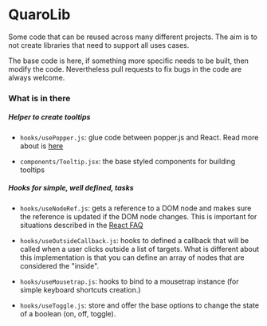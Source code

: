 # QuaroLib

Some code that can be reused across many different projects. The aim is to not
create libraries that need to support all uses cases.

The base code is here, if something more specific needs to be built, then
modify the code. Nevertheless pull requests to fix bugs in the code are always
welcome.

### What is in there

##### Helper to create tooltips

- `hooks/usePopper.js`: glue code between popper.js and React. Read more about
  is [here](https://carrots.sgenoud.com/use-popper.js-in-react/)

- `components/Tooltip.jsx`: the base styled components for building tooltips

##### Hooks for simple, well defined, tasks

- `hooks/useNodeRef.js`: gets a reference to a DOM node and makes sure the
  reference is updated if the DOM node changes. This is important for
  situations described in the [React FAQ](https://reactjs.org/docs/hooks-faq.html#how-can-i-measure-a-dom-node)

- `hooks/useOutsideCallback.js`: hooks to defined a callback that will be
  called when a user clicks outside a list of targets. What is different about
  this implementation is that you can define an array of nodes that are
  considered the "inside".

- `hooks/useMousetrap.js`: hooks to bind to a mousetrap instance (for simple
  keyboard shortcuts creation.)

- `hooks/useToggle.js`: store and offer the base options to change the state
  of a boolean (on, off, toggle).

